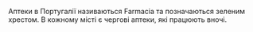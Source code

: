 Аптеки в Португалії називаються Farmacia та позначаються зеленим хрестом. В кожному місті є чергові аптеки, які працюють вночі.